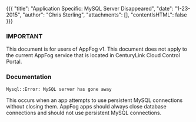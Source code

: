 {{{
  "title": "Application Specific: MySQL Server Disappeared",
  "date": "1-23-2015",
  "author": "Chris Sterling",
  "attachments": [],
  "contentIsHTML": false
}}}

### IMPORTANT

This document is for users of AppFog v1. This document does not apply to the current AppFog service that is located in CenturyLink Cloud Control Portal.

### Documentation


<pre><code>Mysql::Error: MySQL server has gone away
</code></pre>
<p>This occurs when an app attempts to use persistent MySQL connections without closing them. AppFog apps should always close database connections and should not use persistent MySQL connections.</p>
